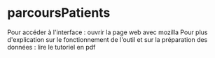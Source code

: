 # parcoursPatients

Pour accéder à l'interface : ouvrir la page web avec mozilla
Pour plus d'explication sur le fonctionnement de l'outil et sur la préparation des données : lire le tutoriel en pdf
